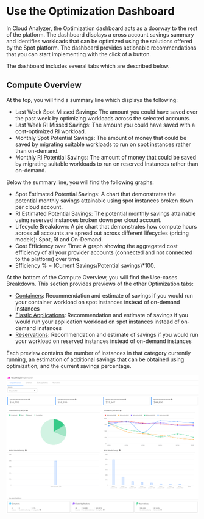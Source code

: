 # Use the Optimization Dashboard

In Cloud Analyzer, the Optimization dashboard acts as a doorway to the rest of the platform. The dashboard displays a cross account savings summary and identifies workloads that can be optimized using the solutions offered by the Spot platform. The dashboard provides actionable recommendations that you can start implementing with the click of a button.

The dashboard includes several tabs which are described below.

## Compute Overview

At the top, you will find a summary line which displays the following:

- Last Week Spot Missed Savings: The amount you could have saved over the past week by optimizing workloads across the selected accounts.
- Last Week RI Missed Savings: The amount you could have saved with a cost-optimized RI workload.
- Monthly Spot Potential Savings: The amount of money that could be saved by migrating suitable workloads to run on spot instances rather than on-demand.
- Monthly RI Potential Savings: The amount of money that could be saved by migrating suitable workloads to run on reserved Instances rather than on-demand.

Below the summary line, you will find the following graphs:

- Spot Estimated Potential Savings: A chart that demonstrates the potential monthly savings attainable using spot instances broken down per cloud account.
- RI Estimated Potential Savings: The potential monthly savings attainable using reserved instances broken down per cloud account.
- Lifecycle Breakdown: A pie chart that demonstrates how compute hours across all accounts are spread out across different lifecycles (pricing models): Spot, RI and On-Demand.
- Cost Efficiency over Time: A graph showing the aggregated cost efficiency of all your provider accounts (connected and not connected to the platform) over time.
- Efficiency % = (Current Savings/Potential savings)\*100.

At the bottom of the Compute Overview, you will find the Use-cases Breakdown. This section provides previews of the other Optimization tabs:

- [Containers](cloud-analyzer/tutorials/use-optimization-dashboard/containers): Recommendation and estimate of savings if you would run your container workload on spot instances instead of on-demand instances
- [Elastic Applications](cloud-analyzer/tutorials/use-optimization-dashboard/elastic-applications): Recommendation and estimate of savings if you would run your application workload on spot instances instead of on-demand instances
- [Reservations](cloud-analyzer/tutorials/use-optimization-dashboard/reservations): Recommendation and estimate of savings if you would run your workload on reserved instances instead of on-demand instances

Each preview contains the number of instances in that category currently running, an estimation of additional savings that can be obtained using optimization, and the current savings percentage.

<img src="/cloud-analyzer/_media/tutorials-optimization-01a.png" />
